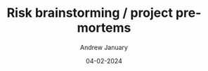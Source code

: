 ---
layout: post

title: "Risk brainstorming / project pre-mortems"
description: TODO please write a description now
summary: TODO please write a summary now

date: 04-02-2024
comingSoon: true

author: Andrew January
role: Lead Test Engineer
bio:
profile:
---